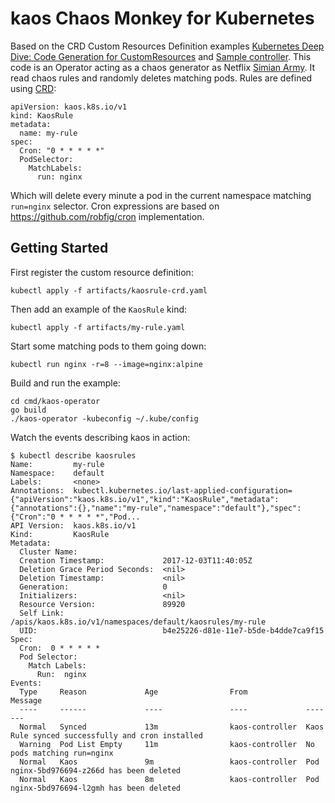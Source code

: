 # kaos Chaos Monkey for Kubernetes

Based on the CRD Custom Resources Definition examples [Kubernetes Deep Dive: Code Generation for CustomResources](https://blog.openshift.com/kubernetes-deep-dive-code-generation-customresources/) and [Sample controller](https://github.com/kubernetes/sample-controller).
This code is an Operator acting as a chaos generator as Netflix [Simian Army](https://github.com/Netflix/SimianArmy).
It read chaos rules and randomly deletes matching pods. Rules are defined
using [CRD](https://kubernetes.io/docs/tasks/access-kubernetes-api/extend-api-custom-resource-definitions/):
```
apiVersion: kaos.k8s.io/v1
kind: KaosRule
metadata:
  name: my-rule
spec:
  Cron: "0 * * * * *"
  PodSelector:
    MatchLabels:
      run: nginx
```

Which will delete every minute a pod in the current namespace matching `run=nginx` selector. Cron expressions are based on https://github.com/robfig/cron implementation.

## Getting Started

First register the custom resource definition:

```
kubectl apply -f artifacts/kaosrule-crd.yaml
```

Then add an example of the `KaosRule` kind:

```
kubectl apply -f artifacts/my-rule.yaml
```


Start some matching pods to them going down:
```
kubectl run nginx -r=8 --image=nginx:alpine
```

Build and run the example:

```
cd cmd/kaos-operator
go build
./kaos-operator -kubeconfig ~/.kube/config
```

Watch the events describing kaos in action:
```
$ kubectl describe kaosrules
Name:         my-rule
Namespace:    default
Labels:       <none>
Annotations:  kubectl.kubernetes.io/last-applied-configuration={"apiVersion":"kaos.k8s.io/v1","kind":"KaosRule","metadata":{"annotations":{},"name":"my-rule","namespace":"default"},"spec":{"Cron":"0 * * * * *","Pod...
API Version:  kaos.k8s.io/v1
Kind:         KaosRule
Metadata:
  Cluster Name:
  Creation Timestamp:             2017-12-03T11:40:05Z
  Deletion Grace Period Seconds:  <nil>
  Deletion Timestamp:             <nil>
  Generation:                     0
  Initializers:                   <nil>
  Resource Version:               89920
  Self Link:                      /apis/kaos.k8s.io/v1/namespaces/default/kaosrules/my-rule
  UID:                            b4e25226-d81e-11e7-b5de-b4dde7ca9f15
Spec:
  Cron:  0 * * * * *
  Pod Selector:
    Match Labels:
      Run:  nginx
Events:
  Type     Reason             Age                From             Message
  ----     ------             ----               ----             -------
  Normal   Synced             13m                kaos-controller  Kaos Rule synced successfully and cron installed
  Warning  Pod List Empty     11m                kaos-controller  No pods matching run=nginx
  Normal   Kaos               9m                 kaos-controller  Pod nginx-5bd976694-z266d has been deleted
  Normal   Kaos               8m                 kaos-controller  Pod nginx-5bd976694-l2gmh has been deleted
```
